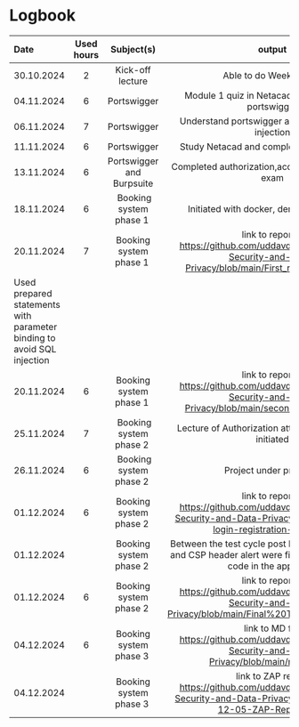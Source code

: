 # Logbook


| Date  | Used hours | Subject(s) |  output |
| :---         |     :---:      |     :---:      |     :---:      |
| 30.10.2024 | 2 | Kick-off lecture  | Able to do Week Task 1 |
| 04.11.2024 | 6 | Portswigger  | Module 1 quiz in Netacad and understand portswigger |
| 06.11.2024 | 7 | Portswigger  | Understand portswigger and initiate lab SQL injection|
| 11.11.2024 | 6 | Portswigger  | Study Netacad and completed SQL injection |
| 13.11.2024 | 6 | Portswigger and Burpsuite | Completed authorization,access lab and module exam |
| 18.11.2024 | 6 | Booking system phase 1 | Initiated with docker, deno, vscode tools |
| 20.11.2024 | 7 | Booking system phase 1 | link to report 1 https://github.com/uddavdhakal190/Cyber-Security-and-Data-Privacy/blob/main/First_round_Report.md |
|                                                                                       Used prepared statements with parameter binding to avoid SQL injection |              
| 20.11.2024 | 6 | Booking system phase 1 | link to report 2 https://github.com/uddavdhakal190/Cyber-Security-and-Data-Privacy/blob/main/second_test_report.md |
| 25.11.2024 | 7 | Booking system phase 2 | Lecture of Authorization attended and project initiated|
| 26.11.2024 | 6 | Booking system phase 2 | Project under progress |
| 01.12.2024 | 6 | Booking system phase 2 | link to report 1 https://github.com/uddavdhakal190/Cyber-Security-and-Data-Privacy/blob/main/Index-login-registration-Test1.md|
| 01.12.2024 |   | Booking system phase 2 | Between the test cycle post login validation error and CSP header alert were fixed by editing some code in the app.js file    |
| 01.12.2024 | 6 | Booking system phase 2 | link to report 2 https://github.com/uddavdhakal190/Cyber-Security-and-Data-Privacy/blob/main/Final%20Test%20phase2-.md        |
| 04.12.2024 | 6 | Booking system phase 3 | link to MD file https://github.com/uddavdhakal190/Cyber-Security-and-Data-Privacy/blob/main/readme.md                         |
| 04.12.2024 |   | Booking system phase 3 | link to ZAP report https://github.com/uddavdhakal190/Cyber-Security-and-Data-Privacy/blob/main/2024-12-05-ZAP-Report-.md      |




















